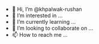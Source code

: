 - 👋 Hi, I’m @khpalwak-rushan
- 👀 I’m interested in ...
- 🌱 I’m currently learning ...
- 💞️ I’m looking to collaborate on ...
- 📫 How to reach me ...

<!---
khpalwak-rushan/khpalwak-rushan is a ✨ special ✨ repository because its `README.md` (this file) appears on your GitHub profile.
You can click the Preview link to take a look at your changes.
--->

